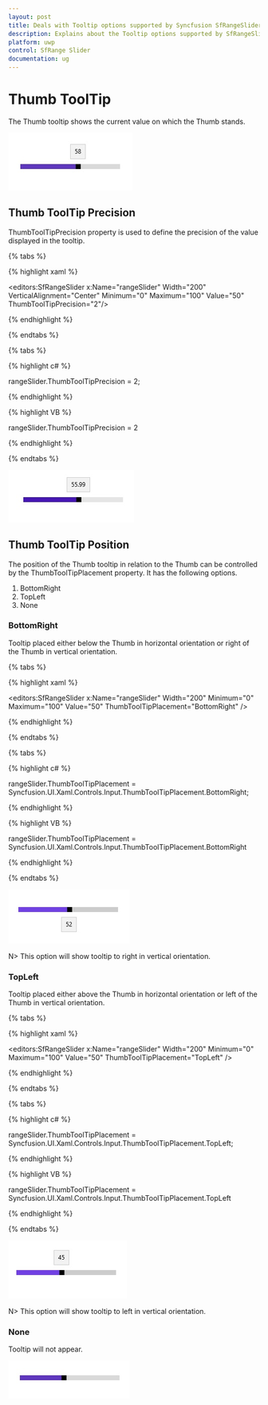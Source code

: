 ```yaml
---
layout: post
title: Deals with Tooltip options supported by Syncfusion SfRangeSlider control for UWP
description: Explains about the Tooltip options supported by SfRangeSlider control for UWP
platform: uwp
control: SfRange Slider 
documentation: ug
---
```


# Thumb ToolTip  

The Thumb tooltip shows the current value on which the Thumb stands. 

![RangeSlider Thumb ToolTip view](Thumb-ToolTip_images/Thumb-ToolTip_img1.jpg)

## Thumb ToolTip Precision  

ThumbToolTipPrecision property is used to define the precision of the value displayed in the tooltip.  

{% tabs %}

{% highlight xaml %}

<editors:SfRangeSlider x:Name="rangeSlider" Width="200" VerticalAlignment="Center" Minimum="0" Maximum="100" Value="50" ThumbToolTipPrecision="2"/>

{% endhighlight %}

{% endtabs %}

{% tabs %}

{% highlight c# %}

   rangeSlider.ThumbToolTipPrecision = 2;

{% endhighlight %}

{% highlight VB %}

   rangeSlider.ThumbToolTipPrecision = 2

{% endhighlight %}

{% endtabs %}

![RangeSlider ThumbToolTipPrecision view](Thumb-ToolTip_images/Thumb-ToolTip_img2.jpg)

## Thumb ToolTip Position 

The position of the Thumb tooltip in relation to the Thumb can be controlled by the ThumbToolTipPlacement property. It has the following options.  

1. BottomRight 
2. TopLeft 
3. None 

### BottomRight  

Tooltip placed either below the Thumb in horizontal orientation or right of the Thumb in vertical orientation. 

{% tabs %}

{% highlight xaml %}

<editors:SfRangeSlider x:Name="rangeSlider" Width="200" Minimum="0" Maximum="100" Value="50" ThumbToolTipPlacement="BottomRight" />

{% endhighlight %}

{% endtabs %}

{% tabs %}

{% highlight c# %}

   rangeSlider.ThumbToolTipPlacement = Syncfusion.UI.Xaml.Controls.Input.ThumbToolTipPlacement.BottomRight;

{% endhighlight %}

{% highlight VB %}

   rangeSlider.ThumbToolTipPlacement = Syncfusion.UI.Xaml.Controls.Input.ThumbToolTipPlacement.BottomRight

{% endhighlight %}

{% endtabs %}

![RangeSlider ThumbToolTipPlacement BottomRight view](Thumb-ToolTip_images/Thumb-ToolTip_img3.jpg)

N>  This option will show tooltip to right in vertical orientation.

### TopLeft 

Tooltip placed either above the Thumb in horizontal orientation or left of the Thumb in vertical orientation. 

{% tabs %}

{% highlight xaml %}

<editors:SfRangeSlider x:Name="rangeSlider" Width="200" Minimum="0" Maximum="100" Value="50" ThumbToolTipPlacement="TopLeft" />

{% endhighlight %}

{% endtabs %}

{% tabs %}

{% highlight c# %}

   rangeSlider.ThumbToolTipPlacement = Syncfusion.UI.Xaml.Controls.Input.ThumbToolTipPlacement.TopLeft;

{% endhighlight %}

{% highlight VB %}

   rangeSlider.ThumbToolTipPlacement = Syncfusion.UI.Xaml.Controls.Input.ThumbToolTipPlacement.TopLeft

{% endhighlight %}

{% endtabs %}

![RangeSlider ThumbToolTipPlacement TopLeft view](Thumb-ToolTip_images/Thumb-ToolTip_img5.jpg)

N>  This option will show tooltip to left in vertical orientation.

### None 

Tooltip will not appear. 

![RangeSlider Tooltip None view](Thumb-ToolTip_images/Thumb-ToolTip_img7.jpg)





